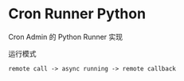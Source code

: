 # Cron Runner Python

Cron Admin 的 Python Runner 实现

运行模式

```
remote call -> async running -> remote callback
```
